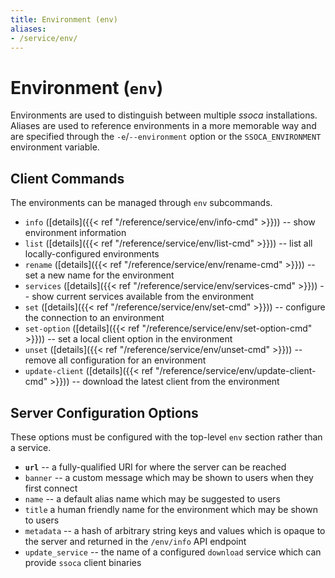 ```yaml
---
title: Environment (env)
aliases:
- /service/env/
---
```


# Environment (`env`)

Environments are used to distinguish between multiple *ssoca* installations. Aliases are used to reference environments in a more memorable way and are specified through the `-e`/`--environment` option or the `SSOCA_ENVIRONMENT` environment variable.


## Client Commands

The environments can be managed through `env` subcommands.

 * `info` ([details]({{< ref "/reference/service/env/info-cmd" >}})) -- show environment information
 * `list` ([details]({{< ref "/reference/service/env/list-cmd" >}})) -- list all locally-configured environments
 * `rename` ([details]({{< ref "/reference/service/env/rename-cmd" >}})) -- set a new name for the environment
 * `services` ([details]({{< ref "/reference/service/env/services-cmd" >}})) -- show current services available from the environment
 * `set` ([details]({{< ref "/reference/service/env/set-cmd" >}})) -- configure the connection to an environment
 * `set-option` ([details]({{< ref "/reference/service/env/set-option-cmd" >}})) -- set a local client option in the environment
 * `unset` ([details]({{< ref "/reference/service/env/unset-cmd" >}})) -- remove all configuration for an environment
 * `update-client` ([details]({{< ref "/reference/service/env/update-client-cmd" >}})) -- download the latest client from the environment


## Server Configuration Options

These options must be configured with the top-level `env` section rather than a service.

 * **`url`** -- a fully-qualified URI for where the server can be reached
 * `banner` -- a custom message which may be shown to users when they first connect
 * `name` -- a default alias name which may be suggested to users
 * `title` a human friendly name for the environment which may be shown to users
 * `metadata` -- a hash of arbitrary string keys and values which is opaque to the server and returned in the `/env/info` API endpoint
 * `update_service` -- the name of a configured `download` service which can provide `ssoca` client binaries
